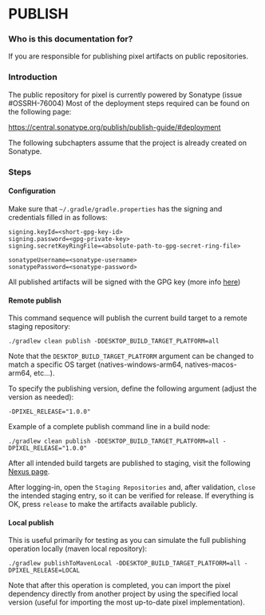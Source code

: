 # PUBLISH #

### Who is this documentation for? ###

If you are responsible for publishing pixel artifacts on public repositories.

### Introduction ###

The public repository for pixel is currently powered by Sonatype (issue #OSSRH-76004)
Most of the deployment steps required can be found on the following page:

https://central.sonatype.org/publish/publish-guide/#deployment

The following subchapters assume that the project is already created on Sonatype.

### Steps ###

#### Configuration ####

Make sure that `~/.gradle/gradle.properties` has the signing and credentials filled in as follows:

```
signing.keyId=<short-gpg-key-id>
signing.password=<gpg-private-key>
signing.secretKeyRingFile=<absolute-path-to-gpg-secret-ring-file>

sonatypeUsername=<sonatype-username>
sonatypePassword=<sonatype-password>
```

All published artifacts will be signed with the GPG key (more info 
[here](https://central.sonatype.org/publish/requirements/gpg/))

#### Remote publish ####

This command sequence will publish the current build target to a remote staging repository:

`./gradlew clean publish -DDESKTOP_BUILD_TARGET_PLATFORM=all`

Note that the `DESKTOP_BUILD_TARGET_PLATFORM` argument can be changed to match a specific OS target (natives-windows-arm64,
natives-macos-arm64, etc...). 

To specify the publishing version, define the following argument (adjust the version as needed):

`-DPIXEL_RELEASE="1.0.0"`

Example of a complete publish command line in a build node:

`./gradlew clean publish -DDESKTOP_BUILD_TARGET_PLATFORM=all -DPIXEL_RELEASE="1.0.0"`

After all intended build targets are published to staging, visit the following 
[Nexus page](https://s01.oss.sonatype.org/index.html).

After logging-in, open the `Staging Repositories` and, after validation, `close` the intended staging entry, so it can
be verified for release. If everything is OK, press `release` to make the artifacts available publicly.

#### Local publish ####

This is useful primarily for testing as you can simulate the full publishing operation locally (maven local repository):

`./gradlew publishToMavenLocal -DDESKTOP_BUILD_TARGET_PLATFORM=all -DPIXEL_RELEASE=LOCAL`

Note that after this operation is completed, you can import the pixel dependency directly from another project
by using the specified local version (useful for importing the most up-to-date pixel implementation).



